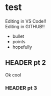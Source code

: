 # test  
  
Editing in VS Code!!  
Editing in GITHUB!!  

* bullet  
* points  
* hopefully  

## HEADER pt 2  
Ok cool  

### HEADER pt 3